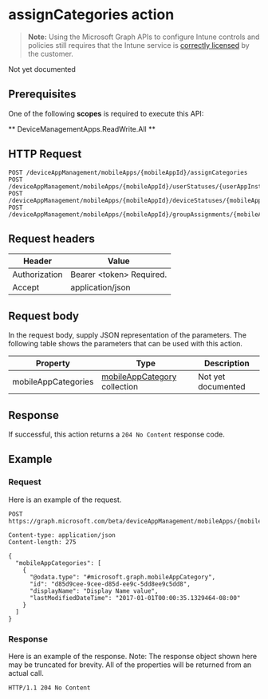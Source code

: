 ﻿# assignCategories action

> **Note:** Using the Microsoft Graph APIs to configure Intune controls and policies still requires that the Intune service is [correctly licensed](https://go.microsoft.com/fwlink/?linkid=839381) by the customer.

Not yet documented
## Prerequisites
One of the following **scopes** is required to execute this API:

** DeviceManagementApps.ReadWrite.All **

## HTTP Request
<!-- {
  "blockType": "ignored"
}
-->
```http
POST /deviceAppManagement/mobileApps/{mobileAppId}/assignCategories
POST /deviceAppManagement/mobileApps/{mobileAppId}/userStatuses/{userAppInstallStatusId}/app//assignCategories
POST /deviceAppManagement/mobileApps/{mobileAppId}/deviceStatuses/{mobileAppInstallStatusId}/app//assignCategories
POST /deviceAppManagement/mobileApps/{mobileAppId}/groupAssignments/{mobileAppGroupAssignmentId}/app//assignCategories
```

## Request headers
|Header|Value|
|---|---|
|Authorization|Bearer &lt;token&gt; Required.|
|Accept|application/json|

## Request body
In the request body, supply JSON representation of the parameters.
The following table shows the parameters that can be used with this action.

|Property|Type|Description|
|---|---|---|
|mobileAppCategories|[mobileAppCategory](../resources/intune_apps_mobileappcategory.md) collection|Not yet documented|



## Response
If successful, this action returns a `204 No Content` response code.

## Example
### Request
Here is an example of the request.
```http
POST https://graph.microsoft.com/beta/deviceAppManagement/mobileApps/{mobileAppId}/assignCategories

Content-type: application/json
Content-length: 275

{
  "mobileAppCategories": [
    {
      "@odata.type": "#microsoft.graph.mobileAppCategory",
      "id": "d85d9cee-9cee-d85d-ee9c-5dd8ee9c5dd8",
      "displayName": "Display Name value",
      "lastModifiedDateTime": "2017-01-01T00:00:35.1329464-08:00"
    }
  ]
}
```

### Response
Here is an example of the response. Note: The response object shown here may be truncated for brevity. All of the properties will be returned from an actual call.
```http
HTTP/1.1 204 No Content
```



